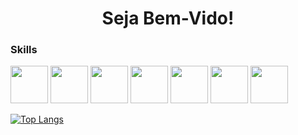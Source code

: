 <h1 align="center">Seja Bem-Vido!</h1>


<h3>Skills</h3>

<img src="https://cdn.jsdelivr.net/gh/devicons/devicon/icons/python/python-original.svg" width="60" heigth="40" />   <img src="https://cdn.jsdelivr.net/gh/devicons/devicon/icons/django/django-plain.svg" width="60" heigth="40"/>   <img src="https://cdn.jsdelivr.net/gh/devicons/devicon/icons/javascript/javascript-original.svg" width="60" heigth="40" />   <img src="https://cdn.jsdelivr.net/gh/devicons/devicon/icons/mysql/mysql-original.svg" width="60" heigth="40" />   <img src="https://cdn.jsdelivr.net/gh/devicons/devicon/icons/html5/html5-original.svg" width="60" heigth="40" />   <img src="https://cdn.jsdelivr.net/gh/devicons/devicon/icons/css3/css3-original.svg" width="60" heigth="40"/>   <img src="https://cdn.jsdelivr.net/gh/devicons/devicon/icons/docker/docker-original.svg" width="60" heigth="40"/>


[![Top Langs](https://github-readme-stats.vercel.app/api/top-langs/?username=pedro-hnrq&layout=compact&cons=true&theme=highcontrast)](https://github.com/anuraghazra/github-readme-stats)
 
 
 
          
          
          
          
          
          
